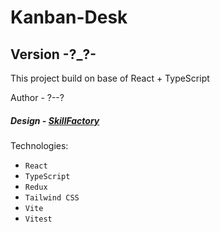 # Kanban-Desk
## Version -?_?-

This project build on base of React + TypeScript

Author - ?--?

##### Design - [SkillFactory](https://www.figma.com/file/gmwg0Me1T6szwVqd7KSYL6/Kanban?node-id=1124%3A174&mode=dev)

Technologies:
  - `React`
  - `TypeScript`
  - `Redux`
  - `Tailwind CSS`
  - `Vite`
  - `Vitest`
